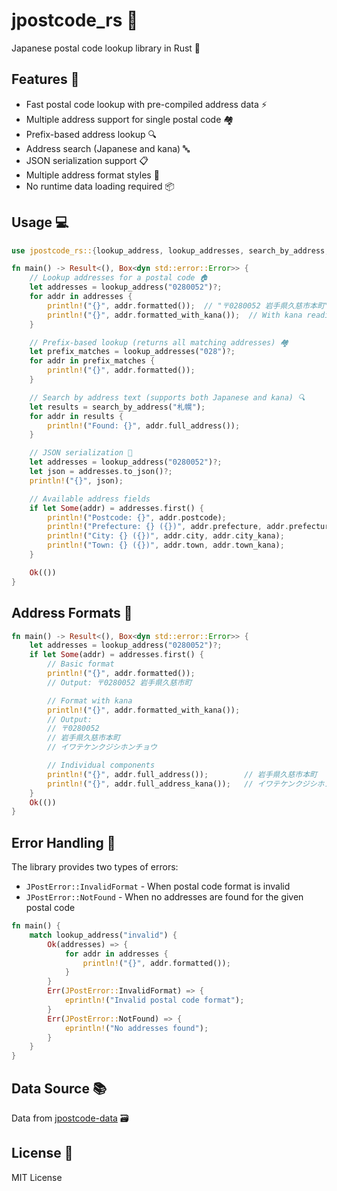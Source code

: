 # jpostcode_rs 📮

Japanese postal code lookup library in Rust 🗾

## Features 🚀
- Fast postal code lookup with pre-compiled address data ⚡
- Multiple address support for single postal code 🏘️
- Prefix-based address lookup 🔍
- Address search (Japanese and kana) 🔤
- JSON serialization support 📋
- Multiple address format styles 📝
- No runtime data loading required 📦

## Usage 💻

```rust
use jpostcode_rs::{lookup_address, lookup_addresses, search_by_address, ToJson};

fn main() -> Result<(), Box<dyn std::error::Error>> {
    // Lookup addresses for a postal code 🏠
    let addresses = lookup_address("0280052")?;
    for addr in addresses {
        println!("{}", addr.formatted());  // "〒0280052 岩手県久慈市本町"
        println!("{}", addr.formatted_with_kana());  // With kana reading
    }

    // Prefix-based lookup (returns all matching addresses) 🏘️
    let prefix_matches = lookup_addresses("028")?;
    for addr in prefix_matches {
        println!("{}", addr.formatted());
    }

    // Search by address text (supports both Japanese and kana) 🔍
    let results = search_by_address("札幌");
    for addr in results {
        println!("Found: {}", addr.full_address());
    }

    // JSON serialization 📄
    let addresses = lookup_address("0280052")?;
    let json = addresses.to_json()?;
    println!("{}", json);

    // Available address fields
    if let Some(addr) = addresses.first() {
        println!("Postcode: {}", addr.postcode);
        println!("Prefecture: {} ({})", addr.prefecture, addr.prefecture_kana);
        println!("City: {} ({})", addr.city, addr.city_kana);
        println!("Town: {} ({})", addr.town, addr.town_kana);
    }

    Ok(())
}
```

## Address Formats 📝

```rust
fn main() -> Result<(), Box<dyn std::error::Error>> {
    let addresses = lookup_address("0280052")?;
    if let Some(addr) = addresses.first() {
        // Basic format
        println!("{}", addr.formatted());
        // Output: 〒0280052 岩手県久慈市町

        // Format with kana
        println!("{}", addr.formatted_with_kana());
        // Output: 
        // 〒0280052
        // 岩手県久慈市本町
        // イワテケンクジシホンチョウ

        // Individual components
        println!("{}", addr.full_address());        // 岩手県久慈市本町
        println!("{}", addr.full_address_kana());   // イワテケンクジシホンチョウ
    }
    Ok(())
}
```

## Error Handling 🚨

The library provides two types of errors:
- `JPostError::InvalidFormat` - When postal code format is invalid
- `JPostError::NotFound` - When no addresses are found for the given postal code

```rust
fn main() {
    match lookup_address("invalid") {
        Ok(addresses) => {
            for addr in addresses {
                println!("{}", addr.formatted());
            }
        }
        Err(JPostError::InvalidFormat) => {
            eprintln!("Invalid postal code format");
        }
        Err(JPostError::NotFound) => {
            eprintln!("No addresses found");
        }
    }
}
```

## Data Source 📚
Data from [jpostcode-data](https://github.com/kufu/jpostcode-data) 🗃️

## License 📜
MIT License
